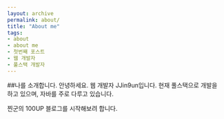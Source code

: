```yaml
---
layout: archive
permalink: about/
title: "About me"
tags:
- about
- about me
- 첫번째 포스트
- 웹 개발자
- 풀스택 개발자
---
```


##나를 소개합니다.
안녕하세요. 웹 개발자 JJin9un입니다.
현재 풀스택으로 개발을 하고 있으며, 자바를 주로 다루고 있습니다.

찐군의 100UP 블로그를 시작해보려 합니다.